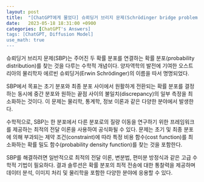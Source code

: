 ```yaml
---
layout: post
title:  "[ChatGPT에게 물었다] 슈뢰딩거 브리지 문제(Schrödinger bridge problem, SBP)란?"
date:   2023-05-18 18:31:00 +0900
categories: [ChatGPT's Answers]
tags: [ChatGPT, Diffusion Model]
use_math: true
---
```


슈뢰딩거 브리지 문제(SBP)는 주어진 두 확률 분포를 연결하는 확률 분포(probability distribution)를 찾는 것을 다루는 수학적 개념이다. 양자역학의 발전에 기여한 오스트리아의 물리학자 에르빈 슈뢰딩거(Erwin Schrödinger)의 이름을 따서 명명되었다.

SBP에서 목표는 초기 분포와 최종 분포 사이에서 원활하게 전환되는 확률 분포를 결정하는 동시에 중간 분포와 원하는 끝점 사이의 불일치(discrepancy)의 일부 측정을 최소화하는 것이다. 이 문제는 물리학, 통계학, 정보 이론과 같은 다양한 분야에서 발생한다.

수학적으로, SBP는 한 분포에서 다른 분포로의 질량 이동을 연구하기 위한 프레임워크를 제공하는 최적의 전달 이론을 사용하여 공식화될 수 있다. 문제는 초기 및 최종 분포에 의해 부과되는 제약 조건(constraint)에 따라 특정 비용 함수(cost function)를 최소화하는 확률 밀도 함수(probability density function)를 찾는 것을 포함한다.

SBP를 해결하려면 일반적으로 최적의 전달 이론, 변분법, 편미분 방정식과 같은 고급 수학적 기법이 필요하다. 결과 솔루션은 확률 분포의 최적 전송에 대한 통찰력을 제공하며 데이터 분석, 이미지 처리 및 물리학을 포함한 다양한 분야에 응용할 수 있다.